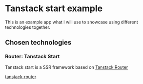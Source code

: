 # Tanstack start example

This is an example app what I will use to showcase using different technologies together.

## Chosen technologies

### Router: Tanstack Start

Tanstack start is a SSR framework based on [Tanstack Router](tanstack-router)

[tanstack-router](https://tanstack.com/router/latest)
